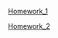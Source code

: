 <a href = "https://github.com/VlaVys7/Homework_for_YLAB/blob/d8407714e691d814cfeb40a20f74d145fb6ff9e8/HW_1.md">Homework_1</a>

<a href = "https://github.com/VlaVys7/Homework_for_YLAB/blob/9d7364dcc7a8be9616bf596ff77188d36b751e33/README.md">Homework_2</a>
